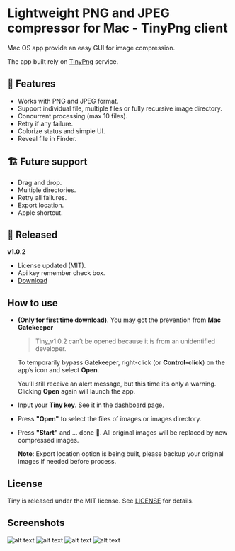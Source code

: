 # Lightweight PNG and JPEG compressor for Mac - TinyPng client

Mac OS app provide an easy GUI for image compression.

The app built rely on [TinyPng](https://tinypng.com) service.

## 🔑 Features

- Works with PNG and JPEG format.
- Support individual file, multiple files or fully recursive image directory.
- Concurrent processing (max 10 files).
- Retry if any failure.
- Colorize status and simple UI.
- Reveal file in Finder.

## 🏗 Future support

- Drag and drop.
- Multiple directories.
- Retry all failures.
- Export location.
- Apple shortcut.

## 🚀 Released

**v1.0.2**

- License updated (MIT).
- Api key remember check box.
- [Download](https://bitbucket.org/HocTran/tinycompressor/downloads/Tiny_v1.0.2.app.zip)

## How to use

- **(Only for first time download)**. You may got the prevention from **Mac Gatekeeper**

  > Tiny_v1.0.2 can’t be opened because it is from an unidentified developer.
  
  To temporarily bypass Gatekeeper, right-click (or **Control-click**) on the app’s icon and select **Open**.

  You’ll still receive an alert message, but this time it’s only a warning. Clicking **Open** again will launch the app.

- Input your **Tiny key**. See it in the [dashboard page](https://tinypng.com/dashboard/api).
- Press **"Open"** to select the files of images or images directory.
- Press **"Start"** and ... done 🎉.
All original images will be replaced by new compressed images.

  **Note**: Export location option is being built, please backup your original images if needed before process.

## License
Tiny is released under the MIT license. See [LICENSE](https://bitbucket.org/HocTran/tinycompressor/src/master/Readme.md) for details.

## Screenshots

![alt text](https://i.ibb.co/K7www2X/Screen-Shot-2019-06-22-at-11-07-46-PM.png "Opening")
![alt text](https://i.ibb.co/8Mv1gpk/Screen-Shot-2019-06-22-at-11-09-00-PM.png "In progressing")
![alt text](https://i.ibb.co/7yj1ZnY/Screen-Shot-2019-06-22-at-11-10-58-PM.png "Finished")
![alt text](https://i.ibb.co/rxT1GwC/Screen-Shot-2019-06-22-at-4-10-03-PM.png "Retry")
